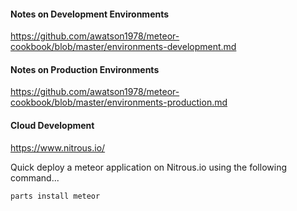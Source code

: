  
#### Notes on Development Environments
https://github.com/awatson1978/meteor-cookbook/blob/master/environments-development.md

#### Notes on Production Environments
https://github.com/awatson1978/meteor-cookbook/blob/master/environments-production.md

#### Cloud Development  
https://www.nitrous.io/  

Quick deploy a meteor application on Nitrous.io using the following command... 
````js
parts install meteor
````


